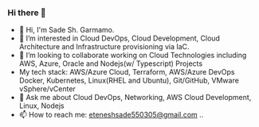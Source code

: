 ### Hi there 👋



- 👋 Hi, I'm Sade Sh. Garmamo.
- 👀 I’m interested in Cloud DevOps, Cloud Development, Cloud Architecture and Infrastructure provisioning via IaC.
- 👯 I’m looking to collaborate working on Cloud Technologies including AWS, Azure, Oracle and Nodejs(w/ Typescript) Projects
- My tech stack: AWS/Azure Cloud, Terraform, AWS/Azure DevOps Docker, Kubernetes, Linux(RHEL and Ubuntu), Git/GitHub, VMware vSphere/vCenter
- 💬 Ask me about Cloud DevOps, Networking, AWS Cloud Development, Linux, Nodejs
- 📫 How to reach me: eteneshsade550305@gmail.com
..
